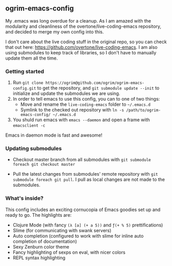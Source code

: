 ## ogrim-emacs-config
My .emacs was long overdue for a cleanup. As I am amazed with the modularity and cleanliness of the overtone/live-coding-emacs repository, and decided to merge my own config into this.

I don't care about the live coding stuff in the original repo, so you can check that out here: https://github.com/overtone/live-coding-emacs. I am also using submodules to keep track of libraries, so I don't have to manually update them all the time.

### Getting started

1. Run `git clone https://ogrim@github.com/ogrim/ogrim-emacs-config.git` to get the repository, and `git submodule update --init` to initialize and update the submodules we are using.
2. In order to tell emacs to use this config, you can to one of two things:
   * Move and rename the `live-coding-emacs` folder to `~/.emacs.d`
   * Symlink to the checked out repository with `ln -s /path/to/ogrim-emacs-config/ ~/.emacs.d`
3. You shuld run emacs with `emacs --daemon` and open a frame with `emacsclient -c`

Emacs in daemon mode is fast and awesome!

### Updating submodules

* Checkout master branch from all submodules with `git submodule foreach git checkout master`

* Pull the latest changes from submodules' remote repository with `git submodule foreach git pull`. I pull as local changes are not made to the submodules.


### What's inside?

This config includes an exciting cornucopia of Emacs goodies set up and ready to go. The highlights are:

* Clojure Mode (with fancy `(λ [a] (+ a 5))` and `ƒ(+ % 5)` prettifications)
* Slime (for communicating with swank servers)
* Auto completion (configured to work with slime for inline auto completion of documentation)
* Sexy Zenburn color theme
* Fancy highlighting of sexps on eval, with nicer colors
* REPL syntax highlighting